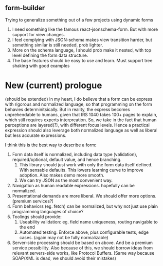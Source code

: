 ## form-builder
Trying to generalize something out of a few projects using dynamic forms

1. I need something like the famous react-jsonschema-form. But with more support for view changes.
2. I feel complying with JSON-schema makes view transition harder, but something similar is still needed, prob lighter.
3. More on the schema language, I should prob make it nested, with top level defining the form data structure.
4. The base features should be easy to use and learn. Must support tree shaking with good examples


# New (current) prologue
(should be extended)
In my heart, I do believe that a form can be express with rigorous and normalized language, so that programming on the form behavies determinitsically. But in reality, the express becomes unprehendable to humans, given that IRS 1040 takes 100+ pages to explain, which still requires experts interpreation. So, we take in the fact that human perceptions are layered(?), with different focus levels. Hence a practical expression should also leverage both normalized language as well as liberal but less accurate expressions.

I think this is the best way to describe a form:

1. Form data itself is normalized, including data type (validation), required/optional, default value, and hence branching.
    1. This library should just work with only the form data itself defined. With sensable defaults. This lowers learning curve to improve adoption. Also makes demo more smooth.
    2. We can try JSON as the most convenient way.
2. Navigation as human readable expressions. hopefully can be normalized.
3. Presentational demands are more liberal. We should offer more options. (premium services?)
4. Form behaviors (eg. fetch) can be normalized, but why not just use plain programming languages of choice?
5. Toolings should provide:
    1. Useability validation: eg. field name uniqueness, routing navigable to the end
    2. Automated testing. Enforce above, plus configurable tests, edge cases. (again may not be fully normalizable)
6. Server-side processing should be based on above. And be a premium service possibility. Also because of this, we should borrow ideas from relevant servers-side works, like Protocol Buffers. (Same way because SOAP/XML is dead, we should avoid their mistakes)
